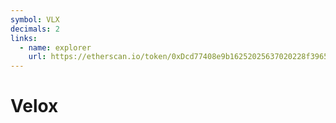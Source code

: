 ```yaml
---
symbol: VLX
decimals: 2
links:
  - name: explorer
    url: https://etherscan.io/token/0xDcd77408e9b16252025637020228f3965938dda5
---
```


# Velox

